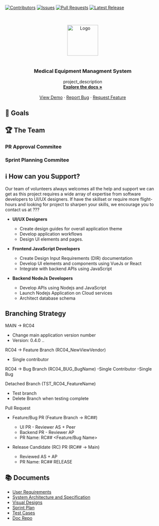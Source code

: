 <div id="top"></div>


[![Contributors][contributors-shield]][contributors-url]
[![Issues][issues-shield]][issues-url]
[![Pull Requests][pr-shield]][pr-url]
[![Latest Release][release-shield]][release-url]



<!-- PROJECT LOGO -->
<br />
<br />
<div align="center">
  <a href="https://github.com/github_username/repo_name">
    <img src= "https://user-images.githubusercontent.com/8020014/175838314-0ac6962f-8f3a-4873-ae9d-bfd603e92beb.svg" alt="Logo" height="100">
  </a>
<br />
<br />
<h3 align="center">Medical Equipment Managment System</h3>

  <p align="center">
    project_description
    <br />
    <a href="https://github.com/github_username/repo_name"><strong>Explore the docs »</strong></a>
    <br />
    <br />
    <a href="https://github.com/github_username/repo_name">View Demo</a>
    ·
    <a href="https://github.com/github_username/repo_name/issues">Report Bug</a>
    ·
    <a href="https://github.com/github_username/repo_name/issues">Request Feature</a>
  </p>
</div>

## 🎯 Goals

## 🏆 The Team

### PR Approval Commitee 

### Sprint Planning Commitee 



## ℹ️ How can you Support?
Our team of volunteers always welcomes all the help and support we can get as this project requires a wide array of expertise from software developers to UI/UX designers. If have the skillset or require more flight-hours and looking for project to sharpen your skills, we encourage you to contact us at ???

* **UI/UX Designers**
  - Create design guides for overall application theme
  - Develop application workflows
  - Design UI elements and pages.
 
* **Frontend JavaScript Developers**
  - Create Design Input Requirements (DIR) documentation
  - Develop UI elements and components using VueJs or React
  - Integrate with backend APIs using JavaScript

* **Backend NodeJs Developers**
  - Develop APIs using Nodejs and JavaScript
  - Launch Nodejs Application on Cloud services
  - Architect database schema

## Branching Strategy

MAIN -> RC04
- Change main application version number
- Version: 0.4.0 <Release>.<Release Candidate>.<Minor Changes>
  
RC04 -> Feature Branch (RC04_NewViewVendor)
  - Single contributor

 RC04 -> Bug Branch (RC04_BUG_BugName)
  -Single Contributor
  -Single Bug

 Detached Branch (TST_RC04_FeatureName) 
  - Test branch 
  - Delete Branch when testing complete
  
Pull Request
  - Feature/Bug PR (Feature Branch -> RC##)
    - UI PR - Reviewer AS + Peer
    - Backend PR - Reviewer AP
    - PR Name: RC## <Feature/Bug Name>
 
  - Release Candidate (RC) PR (RC## -> Main) 
    - Reviewed AS + AP 
    - PR Name: RC## RELEASE



## 📚 Documents
  - [User Requirements](https://1drv.ms/w/s!Aoyt_5MLLrQsi6hhpnkagfaawf1pcA?e=iVbRyr)
  - [System Architecture and Specification](https://1drv.ms/w/s!Aoyt_5MLLrQsi657RYs-5oKwFtDmcg?e=cIGSvS)
  - [Visual Designs](https://www.figma.com/file/3RZaloPTGo1Qe8rCp5Vv55/UI-Designs?node-id=0%3A1)
  - [Sprint Plan](https://1drv.ms/w/s!Aoyt_5MLLrQsi68zxO4M0fXzqS1hWg?e=FVPErk)
  - [Test Cases](https://1drv.ms/x/s!Aoyt_5MLLrQsi68Atdismmgw1tSr7g?e=knGDfZ)
  - [Doc Repo](https://1drv.ms/u/s!Aoyt_5MLLrQsi6hgaHG_8-McARe2UQ?e=BQGzPa)
  
  
<!-- MARKDOWN LINKS & IMAGES -->
<!-- https://www.markdownguide.org/basic-syntax/#reference-style-links -->
[contributors-shield]: https://img.shields.io/github/contributors/Reveal-IQ/MEMS.svg?style=for-the-badge
[contributors-url]: https://github.com/Reveal-IQ/MEMS/graphs/contributors
[issues-shield]: https://img.shields.io/github/issues/Reveal-IQ/MEMS.svg?style=for-the-badge
[issues-url]: https://github.com/Reveal-IQ/MEMS/issues
[pr-shield]: https://img.shields.io/github/issues-pr/Reveal-IQ/MEMS.svg?style=for-the-badge
[pr-url]: https://github.com/Reveal-IQ/MEMS/pr
[release-shield]: https://img.shields.io/github/release/Reveal-IQ/MEMS.svg?display_name=tag&include_prereleases&style=for-the-badge
[release-url]: https://github.com/Reveal-IQ/MEMS/release
